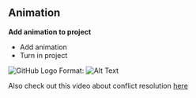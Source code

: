 ## Animation
**Add animation to project** 

* Add animation
* Turn in project


![GitHub Logo](/images/logo.png)
Format: ![Alt Text](url)

Also check out this video about conflict resolution [here](https://teamtreehouse.com/library/conflict-resolution-2)
